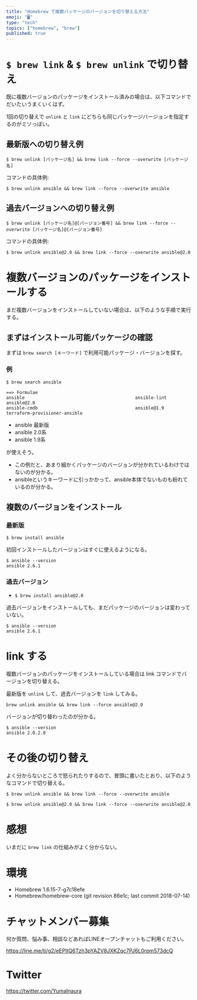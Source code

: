 ```yaml
---
title: "Homebrew で複数パッケージのバージョンを切り替える方法"
emoji: "🖥"
type: "tech"
topics: ["homebrew", "brew"]
published: true
---
```


# `$ brew link` & `$ brew unlink` で切り替え

既に複数バージョンのパッケージをインストール済みの場合は、以下コマンドでだいたいうまくいくはず。

1回の切り替えで `unlink` と `link` にどちらも同じパッケージバージョンを指定するのがミソっぽい。

## 最新版への切り替え例

```
$ brew unlink [パッケージ名] && brew link --force --overwrite [パッケージ名]
```

コマンドの具体例:

```
$ brew unlink ansible && brew link --force --overwrite ansible
```

## 過去バージョンへの切り替え例

```
$ brew unlink [パッケージ名]@[バージョン番号] && brew link --force --overwrite [パッケージ名]@[バージョン番号]
```

コマンドの具体例:

```
$ brew unlink ansible@2.0 && brew link --force --overwrite ansible@2.0
```

# 複数バージョンのパッケージをインストールする

まだ複数バージョンをインストールしていない場合は、以下のような手順で実行する。

## まずはインストール可能パッケージの確認

まずは `brew search [キーワード]` で利用可能パッケージ・バージョンを探す。

### 例


```
$ brew search ansible

==> Formulae
ansible                                          ansible-lint                                     ansible@2.0  
ansible-cmdb                                     ansible@1.9                                      terraform-provisioner-ansible
```

- ansible 最新版
- ansible 2.0系
- ansible 1.9系

が使えそう。

- この例だと、あまり細かくパッケージのバージョンが分かれているわけではないのが分かる。
- ansibleというキーワードに引っかかって、ansible本体でないものも紛れているのが分かる。


## 複数のバージョンをインストール

### 最新版

`$ brew install ansible`

初回インストールしたバージョンはすぐに使えるようになる。

```
$ ansible --version
ansible 2.6.1
```

### 過去バージョン


- `$ brew install ansible@2.0`

過去バージョンをインストールしても、まだパッケージのバージョンは変わっていない。

```
$ ansible --version
ansible 2.6.1
```

# link する

複数バージョンのパッケージをインストールしている場合は link コマンドでバージョンを切り替える。

最新版を `unlink` して、過去バージョンを `link` してみる。

```
brew unlink ansible && brew link --force ansible@2.0
```

バージョンが切り替わったのが分かる。

```
$ ansible --version
ansible 2.0.2.0
```

# その後の切り替え

よく分からないところで怒られたりするので、冒頭に書いたとおり、以下のようなコマンドで切り替える。


```
$ brew unlink ansible && brew link --force --overwrite ansible
```

```
$ brew unlink ansible@2.0 && brew link --force --overwrite ansible@2.0
```

# 感想

いまだに `brew link` の仕組みがよく分からない。

# 環境

- Homebrew 1.6.15-7-g7c18efe
- Homebrew/homebrew-core (git revision 86e1c; last commit 2018-07-14)








<!-- Update From Qiita API -->

# チャットメンバー募集


何か質問、悩み事、相談などあればLINEオープンチャットもご利用ください。

https://line.me/ti/g2/eEPltQ6Tzh3pYAZV8JXKZqc7PJ6L0rpm573dcQ





# Twitter


https://twitter.com/YumaInaura


<!-- Update From Qiita API -->


